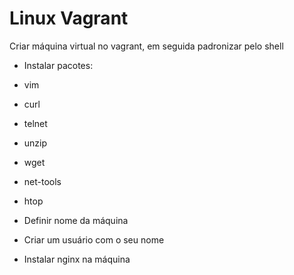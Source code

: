 # Linux Vagrant

Criar máquina virtual no vagrant, em seguida padronizar pelo shell
- Instalar pacotes:
- vim
- curl
- telnet
- unzip
- wget
- net-tools
- htop

- Definir nome da máquina
- Criar um usuário com o seu nome
- Instalar nginx na máquina


